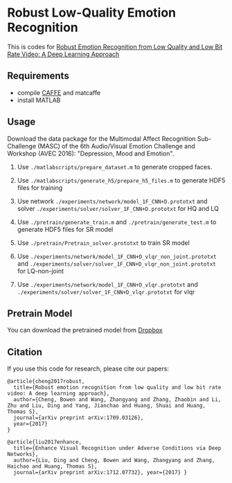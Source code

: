 # Robust Low-Quality Emotion Recognition

This is codes for [Robust Emotion Recognition from Low Quality and Low Bit Rate Video: A Deep Learning Approach](https://arxiv.org/abs/1709.03126)

## Requirements
* compile [CAFFE](http://caffe.berkeleyvision.org/) and matcaffe
* install MATLAB

## Usage
Download the data package for the Multimodal Affect Recognition Sub-Challenge (MASC) of the 6th Audio/Visual Emotion Challenge and Workshop (AVEC 2016): "Depression, Mood and Emotion".  

1. Use ```./matlabscripts/prepare_dataset.m``` to generate cropped faces.  
2. Use ```./matlabscripts/generate_h5/prepare_h5_files.m``` to generate HDF5 files for training  
3. Use network ```./experiments/network/model_1F_CNN+D.prototxt``` and solver ```./experiments/solver/solver_1F_CNN+D.prototxt``` for HQ and LQ  

4. Use ```./pretrain/generate_train.m``` and ```./pretrain/generate_test.m``` to generate HDF5 files for SR model  
5. Use ```./pretrain/Pretrain_solver.prototxt``` to train SR model  

6. Use ```./experiments/network/model_1F_CNN+D_vlqr_non_joint.prototxt``` and ```./experiments/solver/solver_1F_CNN+D_vlqr_non_joint.prototxt``` for LQ-non-joint  
7. Use ```./experiments/network/model_1F_CNN+D_vlqr.prototxt``` and ```./experiments/solver/solver_1F_CNN+D_vlqr.prototxt``` for vlqr  

## Pretrain Model
You can download the pretrained model from [Dropbox](https://www.dropbox.com/sh/9qmsk7xottrtuht/AAAUnjcZ8o4JWkUdSYhrmEuNa/MATLABscripts/recon/weights?dl=0&lst=)  

## Citation
If you use this code for research, please cite our papers:

```
@article{cheng2017robust,
  title={Robust emotion recognition from low quality and low bit rate video: A deep learning approach},
  author={Cheng, Bowen and Wang, Zhangyang and Zhang, Zhaobin and Li, Zhu and Liu, Ding and Yang, Jianchao and Huang, Shuai and Huang, Thomas S},
  journal={arXiv preprint arXiv:1709.03126},
  year={2017}
}
```

```
@article{liu2017enhance,
  title={Enhance Visual Recognition under Adverse Conditions via Deep Networks},
  author={Liu, Ding and Cheng, Bowen and Wang, Zhangyang and Zhang, Haichao and Huang, Thomas S},
  journal={arXiv preprint arXiv:1712.07732}, year={2017} }
```
